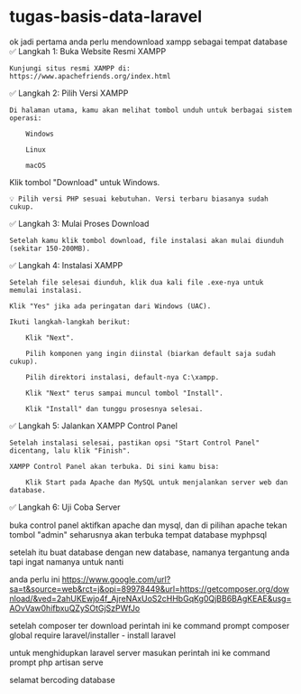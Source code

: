 # tugas-basis-data-laravel

ok jadi pertama anda perlu mendownload xampp sebagai tempat database
✅ Langkah 1: Buka Website Resmi XAMPP

    Kunjungi situs resmi XAMPP di: https://www.apachefriends.org/index.html

✅ Langkah 2: Pilih Versi XAMPP

    Di halaman utama, kamu akan melihat tombol unduh untuk berbagai sistem operasi:

        Windows

        Linux

        macOS

Klik tombol "Download" untuk Windows.

    💡 Pilih versi PHP sesuai kebutuhan. Versi terbaru biasanya sudah cukup.

✅ Langkah 3: Mulai Proses Download

    Setelah kamu klik tombol download, file instalasi akan mulai diunduh (sekitar 150-200MB).

✅ Langkah 4: Instalasi XAMPP

    Setelah file selesai diunduh, klik dua kali file .exe-nya untuk memulai instalasi.

    Klik "Yes" jika ada peringatan dari Windows (UAC).

    Ikuti langkah-langkah berikut:

        Klik "Next".

        Pilih komponen yang ingin diinstal (biarkan default saja sudah cukup).

        Pilih direktori instalasi, default-nya C:\xampp.

        Klik "Next" terus sampai muncul tombol "Install".

        Klik "Install" dan tunggu prosesnya selesai.

✅ Langkah 5: Jalankan XAMPP Control Panel

    Setelah instalasi selesai, pastikan opsi "Start Control Panel" dicentang, lalu klik "Finish".

    XAMPP Control Panel akan terbuka. Di sini kamu bisa:

        Klik Start pada Apache dan MySQL untuk menjalankan server web dan database.

✅ Langkah 6: Uji Coba Server

buka control panel aktifkan apache dan mysql, dan di pilihan apache tekan tombol "admin"
seharusnya akan terbuka tempat database myphpsql


setelah itu buat database dengan new database, namanya tergantung anda tapi ingat namanya untuk nanti 

anda perlu ini https://www.google.com/url?sa=t&source=web&rct=j&opi=89978449&url=https://getcomposer.org/download/&ved=2ahUKEwjo4f_AjreNAxUoS2cHHbGqKg0QjBB6BAgKEAE&usg=AOvVaw0hifbxuQZySOtGjSzPWfJo

setelah composer ter download perintah ini ke command prompt
composer global require laravel/installer - install laravel

untuk menghidupkan laravel server 
masukan perintah ini ke command prompt php artisan serve

selamat bercoding database
